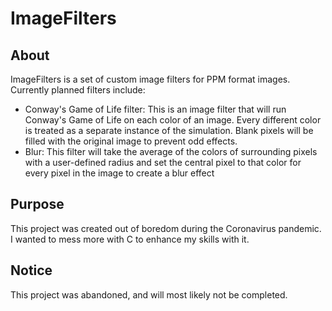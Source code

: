 # ImageFilters

## About
ImageFilters is a set of custom image filters for PPM format images. Currently planned filters include:
- Conway's Game of Life filter: This is an image filter that will run Conway's Game of Life on each color of an image. Every different color is treated as a separate instance of the simulation. Blank pixels will be filled with the original image to prevent odd effects.
- Blur: This filter will take the average of the colors of surrounding pixels with a user-defined radius and set the central pixel to that color for every pixel in the image to create a blur effect

## Purpose
This project was created out of boredom during the Coronavirus pandemic. I wanted to mess more with C to enhance my skills with it.

## Notice
This project was abandoned, and will most likely not be completed.

